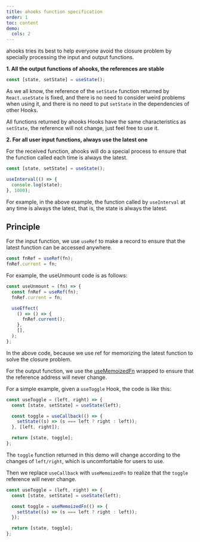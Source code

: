 ```yaml
---
title: ahooks function specification
order: 1
toc: content
demo:
  cols: 2
---
```


ahooks tries its best to help everyone avoid the closure problem by specially processing the input and output functions.

**1. All the output functions of ahooks, the references are stable**

```ts
const [state, setState] = useState();
```

As we all know, the reference of the `setState` function returned by `React.useState` is fixed, and there is no need to consider weird problems when using it, and there is no need to put `setState` in the dependencies of other Hooks.

All functions returned by ahooks Hooks have the same characteristics as `setState`, the reference will not change, just feel free to use it.

**2. For all user input functions, always use the latest one**

For the received function, ahooks will do a special process to ensure that the function called each time is always the latest.

```ts
const [state, setState] = useState();

useInterval(() => {
  console.log(state);
}, 1000);
```

For example, in the above example, the function called by `useInterval` at any time is always the latest, that is, the state is always the latest.

## Principle

For the input function, we use `useRef` to make a record to ensure that the latest function can be accessed anywhere.

```js
const fnRef = useRef(fn);
fnRef.current = fn;
```

For example, the useUnmount code is as follows:

```js
const useUnmount = (fn) => {
  const fnRef = useRef(fn);
  fnRef.current = fn;

  useEffect(
    () => () => {
      fnRef.current();
    },
    [],
  );
};
```

In the above code, because we use ref for memorizing the latest function to solve the closure problem.

For the output function, we use the [useMemoizedFn](/zh-CN/hooks/use-memoized-fn) wrapped to ensure that the reference address will never change.

For a simple example, given a `useToggle` Hook, the code is like this:

```js
const useToggle = (left, right) => {
  const [state, setState] = useState(left);

  const toggle = useCallback(() => {
    setState((s) => (s === left ? right : left));
  }, [left, right]);

  return [state, toggle];
};
```

The `toggle` function returned in this demo will change according to the changes of `left/right`, which is uncomfortable for users to use.

Then we replace `useCallback` with `useMemoizedFn` to realize that the `toggle` reference will never change.

```js
const useToggle = (left, right) => {
  const [state, setState] = useState(left);

  const toggle = useMemoizedFn(() => {
    setState((s) => (s === left ? right : left));
  });

  return [state, toggle];
};
```
